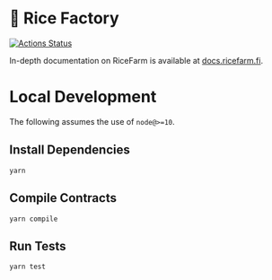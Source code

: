 # 🍚 Rice Factory

[![Actions Status](https://github.com/rice-farm/rice-core-contracts/workflows/CI/badge.svg)](https://github.com/rice-farm/rice-core/actions)

In-depth documentation on RiceFarm is available at [docs.ricefarm.fi](https://docs.ricefarm.fi/).

# Local Development

The following assumes the use of `node@>=10`.

## Install Dependencies

`yarn`

## Compile Contracts

`yarn compile`

## Run Tests

`yarn test`
